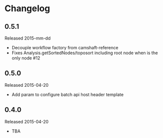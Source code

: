 # Changelog

## 0.5.1

Released 2015-mm-dd

 - Decouple workflow factory from camshaft-reference
 - Fixes Analysis.getSortedNodes/toposort including root node when is the only node #12


## 0.5.0

Released 2015-04-20

 - Add param to configure batch api host header template


## 0.4.0

Released 2015-04-20

 - TBA
